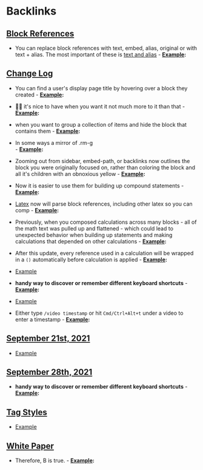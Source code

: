
# Backlinks
## [Block References](<Block References.md>)
- You can replace block references with text, embed, alias, original or with text + alias. The most important of these is [text and alias](((7Zv5Vm1fO)))
        - **[Example](<Example.md>):**

## [Change Log](<Change Log.md>)
- You can find a user's display page title by hovering over a block they created
                - **[Example](<Example.md>):**

- 🤷‍♂️ it's nice to have when you want it not much more to it than that
                    - **[Example](<Example.md>):**

- when you want to group a collection of items and hide the block that contains them
                    - **[Example](<Example.md>):**

- In some ways a mirror of .rm-g  
                    - **[Example](<Example.md>):**

- Zooming out from sidebar, embed-path, or backlinks now outlines the block you were originally focused on, rather than coloring the block and all it's children with an obnoxious yellow
                - **[Example](<Example.md>):**

- Now it is easier to use them for building up compound statements
                    - **[Example](<Example.md>):**

- [Latex](<Latex.md>) now will parse block references, including other latex so you can comp
                - **[Example](<Example.md>):**

- Previously, when you composed calculations across many blocks - all of the math text was pulled up and flattened - which could lead to unexpected behavior when building up statements and making calculations that depended on other calculations 
                        - **[Example](<Example.md>):**

- After this update, every reference used in a calculation will be wrapped in a `()` automatically before calculation is applied
                        - **[Example](<Example.md>):**

- [Example](<Example.md>)

- __handy way to discover or remember different keyboard shortcuts__
                - **[Example](<Example.md>):**

- [Example](<Example.md>)

- Either type `/video timestamp` or hit `Cmd/Ctrl+Alt+t` under a video to enter a timestamp
            - **[Example](<Example.md>):**

## [September 21st, 2021](<September 21st, 2021.md>)
- [Example](<Example.md>)

## [September 28th, 2021](<September 28th, 2021.md>)
- __handy way to discover or remember different keyboard shortcuts__
            - **[Example](<Example.md>):**

## [Tag Styles](<Tag Styles.md>)
- [Example](<Example.md>)

## [White Paper](<White Paper.md>)
- Therefore, B is true.
        - **[Example](<Example.md>):**

